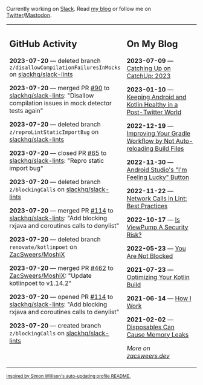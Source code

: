Currently working on [Slack](https://slack.com/). Read [my blog](https://zacsweers.dev/) or follow me on [Twitter](https://twitter.com/ZacSweers)/[Mastodon](https://hachyderm.io/@ZacSweers).

<table><tr><td valign="top" width="60%">

## GitHub Activity
<!-- githubActivity starts -->
**2023-07-20** — deleted branch `z/disallowCompilationFailuresInMocks` on [slackhq/slack-lints](https://github.com/slackhq/slack-lints)

**2023-07-20** — merged PR [#90](https://github.com/slackhq/slack-lints/pull/90) to [slackhq/slack-lints](https://github.com/slackhq/slack-lints): "Disallow compilation issues in mock detector tests again"

**2023-07-20** — deleted branch `z/reproLintStaticImportBug` on [slackhq/slack-lints](https://github.com/slackhq/slack-lints)

**2023-07-20** — closed PR [#65](https://github.com/slackhq/slack-lints/pull/65) to [slackhq/slack-lints](https://github.com/slackhq/slack-lints): "Repro static import bug"

**2023-07-20** — deleted branch `z/blockingCalls` on [slackhq/slack-lints](https://github.com/slackhq/slack-lints)

**2023-07-20** — merged PR [#114](https://github.com/slackhq/slack-lints/pull/114) to [slackhq/slack-lints](https://github.com/slackhq/slack-lints): "Add blocking rxjava and coroutines calls to denylist"

**2023-07-20** — deleted branch `renovate/kotlinpoet` on [ZacSweers/MoshiX](https://github.com/ZacSweers/MoshiX)

**2023-07-20** — merged PR [#462](https://github.com/ZacSweers/MoshiX/pull/462) to [ZacSweers/MoshiX](https://github.com/ZacSweers/MoshiX): "Update kotlinpoet to v1.14.2"

**2023-07-20** — opened PR [#114](https://github.com/slackhq/slack-lints/pull/114) to [slackhq/slack-lints](https://github.com/slackhq/slack-lints): "Add blocking rxjava and coroutines calls to denylist"

**2023-07-20** — created branch `z/blockingCalls` on [slackhq/slack-lints](https://github.com/slackhq/slack-lints)
<!-- githubActivity ends -->
</td><td valign="top" width="40%">

## On My Blog
<!-- blog starts -->
**2023-07-09** — [Catching Up on CatchUp: 2023](https://www.zacsweers.dev/catching-up-on-catchup-2023/)

**2023-01-10** — [Keeping Android and Kotlin Healthy in a Post-Twitter World](https://www.zacsweers.dev/keeping-android-healthy/)

**2022-12-19** — [Improving Your Gradle Workflow by Not Auto-reloading Build Files](https://www.zacsweers.dev/improving-your-workflow-by-not-auto-reloading-build-files/)

**2022-11-30** — [Android Studio's "I'm Feeling Lucky" Button](https://www.zacsweers.dev/android-studios-im-feeling-lucky-button/)

**2022-11-22** — [Network Calls in Lint: Best Practices](https://www.zacsweers.dev/network-calls-in-lint-best-practices/)

**2022-10-17** — [Is ViewPump A Security Risk?](https://www.zacsweers.dev/is-viewpump-a-security-risk/)

**2022-05-23** — [You Are Not Blocked](https://www.zacsweers.dev/you-are-not-blocked/)

**2021-07-23** — [Optimizing Your Kotlin Build](https://www.zacsweers.dev/optimizing-your-kotlin-build/)

**2021-06-14** — [How I Work](https://www.zacsweers.dev/how-i-work/)

**2021-02-02** — [Disposables Can Cause Memory Leaks](https://www.zacsweers.dev/disposables-can-cause-memory-leaks/)
<!-- blog ends -->
_More on [zacsweers.dev](https://zacsweers.dev/)_
</td></tr></table>

<sub><a href="https://simonwillison.net/2020/Jul/10/self-updating-profile-readme/">Inspired by Simon Willison's auto-updating profile README.</a></sub>
